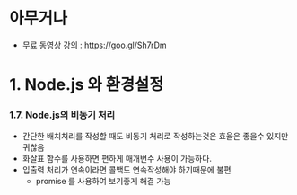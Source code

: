 # 아무거나

- 무료 동영상 강의 : https://goo.gl/Sh7rDm

# 1. Node.js 와 환경설정

### 1.7. Node.js의 비동기 처리

- 간단한 배치처리를 작성할 때도 비동기 처리로 작성하는것은 효율은 좋을수 있지만 귀찮음
- 화살표 함수를 사용하면 편하게 매개변수 사용이 가능하다.
- 입출력 처리가 연속이라면 콜백도 연속작성해야 하기때문에 불편
    + promise 를 사용하여 보기좋게 해결 가능